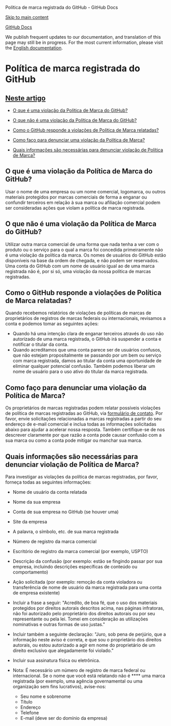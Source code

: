Política de marca registrada do GitHub - GitHub Docs

[Skip to main content](#main-content)

[](/pt)[GitHub Docs](/pt)

We publish frequent updates to our documentation, and translation of this page may still be in progress. For the most current information, please visit the [English documentation](/en).

Política de marca registrada do GitHub
==========

[Neste artigo](/site-policy/content-removal-policies/github-trademark-policy#in-this-article)
----------

* [O que é uma violação da Política de Marca do GitHub?](#what-is-a-github-trademark-policy-violation)

* [O que não é uma violação da Política de Marca do GitHub?](#what-is-not-a-github-trademark-policy-violation)

* [Como o GitHub responde a violações de Política de Marca relatadas?](#how-does-github-respond-to-reported-trademark-policy-violations)

* [Como faço para denunciar uma violação da Política de Marca?](#how-do-i-report-a-trademark-policy-violation)

* [Quais informações são necessárias para denunciar violação de Política de Marca?](#what-information-is-required-when-reporting-trademark-policy-violations)

[](#what-is-a-github-trademark-policy-violation)O que é uma violação da Política de Marca do GitHub?
----------

Usar o nome de uma empresa ou um nome comercial, logomarca, ou outros materiais protegidos por marcas comerciais de forma a enganar ou confundir terceiros em relação à sua marca ou afiliação comercial podem ser consideradas ações que violam a política de marca registrada.

[](#what-is-not-a-github-trademark-policy-violation)O que não é uma violação da Política de Marca do GitHub?
----------

Utilizar outra marca comercial de uma forma que nada tenha a ver com o produto ou o serviço para o qual a marca foi concedida primeiramente não é uma violação da política da marca. Os nomes de usuários do GitHub estão disponíveis na base da ordem de chegada, e não podem ser reservados. Uma conta do GitHub com um nome de usuário igual ao de uma marca registrada não é, por si só, uma violação da nossa política de marcas registradas.

[](#how-does-github-respond-to-reported-trademark-policy-violations)Como o GitHub responde a violações de Política de Marca relatadas?
----------

Quando recebemos relatórios de violações de políticas de marcas de proprietários de registros de marcas federais ou internacionais, revisamos a conta e podemos tomar as seguintes ações:

* Quando há uma intenção clara de enganar terceiros através do uso não autorizado de uma marca registrada, o GitHub irá suspender a conta e notificar o titular da conta.
* Quando acreditamos que uma conta parece ser de usuários confusos, que não estejam propositalmente se passando por um bem ou serviço com marca registrada, damos ao titular da conta uma oportunidade de eliminar qualquer potencial confusão. Também podemos liberar um nome de usuário para o uso ativo do titular da marca registrada.

[](#how-do-i-report-a-trademark-policy-violation)Como faço para denunciar uma violação da Política de Marca?
----------

Os proprietários de marcas registradas podem relatar possíveis violações de política de marcas registradas ao GitHub, via [formulário de contato](https://support.github.com/contact?tags=docs-trademark). Por favor, envie solicitações relacionadas a marcas registradas a partir do seu endereço de e-mail comercial e inclua todas as informações solicitadas abaixo para ajudar a acelerar nossa resposta. Também certifique-se de nos descrever claramente por que razão a conta pode causar confusão com a sua marca ou como a conta pode mitigar ou manchar sua marca.

[](#what-information-is-required-when-reporting-trademark-policy-violations)Quais informações são necessárias para denunciar violação de Política de Marca?
----------

Para investigar as violações da política de marcas registradas, por favor, forneça todas as seguintes informações:

* Nome de usuário da conta relatada

* Nome da sua empresa

* Conta de sua empresa no GitHub (se houver uma)

* Site da empresa

* A palavra, o símbolo, etc. de sua marca registrada

* Número de registro da marca comercial

* Escritório de registro da marca comercial (por exemplo, USPTO)

* Descrição da confusão (por exemplo: estão se fingindo passar por sua empresa, incluindo descrições específicas de conteúdo ou comportamento)

* Ação solicitada (por exemplo: remoção da conta violadora ou transferência de nome de usuário da marca registrada para uma conta de empresa existente)

* Incluir a frase a seguir: "Acredito, de boa fé, que o uso dos materiais protegidos por direitos autorais descritos acima, nas páginas infratoras, não foi autorizado pelo proprietário dos direitos autorais ou por seu representante ou pela lei. Tomei em consideração as utilizações nominativas e outras formas de uso justas."

* Incluir também a seguinte declaração: "Juro, sob pena de perjúrio, que a informação neste aviso é correta, e que sou o proprietário dos direitos autorais, ou estou autorizado a agir em nome do proprietário de um direito exclusivo que alegadamente foi violado."

* Incluir sua assinatura física ou eletrônica.

* Nota: É necessário um número de registro de marca federal ou internacional. Se o nome que você está relatando não é \*\*\*\* uma marca registrada (por exemplo, uma agência governamental ou uma organização sem fins lucrativos), avise-nos:

  * Seu nome e sobrenome
  * Título
  * Endereço
  * Telefone
  * E-mail (deve ser do domínio da empresa)
